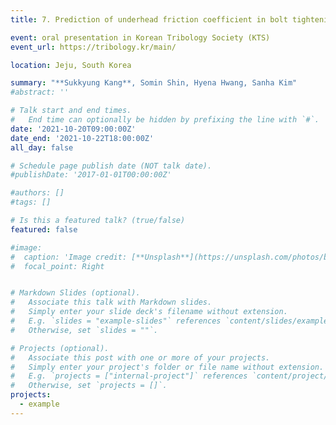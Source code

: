 ```yaml
---
title: 7. Prediction of underhead friction coefficient in bolt tightening

event: oral presentation in Korean Tribology Society (KTS)
event_url: https://tribology.kr/main/

location: Jeju, South Korea

summary: "**Sukkyung Kang**, Somin Shin, Hyena Hwang, Sanha Kim"
#abstract: ''

# Talk start and end times.
#   End time can optionally be hidden by prefixing the line with `#`.
date: '2021-10-20T09:00:00Z'
date_end: '2021-10-22T18:00:00Z'
all_day: false

# Schedule page publish date (NOT talk date).
#publishDate: '2017-01-01T00:00:00Z'

#authors: []
#tags: []

# Is this a featured talk? (true/false)
featured: false

#image:
#  caption: 'Image credit: [**Unsplash**](https://unsplash.com/photos/bzdhc5b3Bxs)'
#  focal_point: Right


# Markdown Slides (optional).
#   Associate this talk with Markdown slides.
#   Simply enter your slide deck's filename without extension.
#   E.g. `slides = "example-slides"` references `content/slides/example-slides.md`.
#   Otherwise, set `slides = ""`.

# Projects (optional).
#   Associate this post with one or more of your projects.
#   Simply enter your project's folder or file name without extension.
#   E.g. `projects = ["internal-project"]` references `content/project/deep-learning/index.md`.
#   Otherwise, set `projects = []`.
projects:
  - example
---
```


